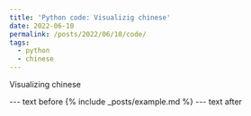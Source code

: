 ```yaml
---
title: 'Python code: Visualizig chinese'
date: 2022-06-10
permalink: /posts/2022/06/10/code/
tags:
  - python
  - chinese
---
```



Visualizing chinese

--- text before
{% include _posts/example.md %}
--- text after

